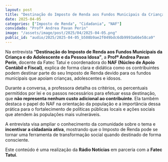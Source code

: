 ```yaml
---
layout: post
title: "Destinação do Imposto de Renda aos Fundos Municipais da Criança e do Adolescente e da Pessoa Idosa"
date: 2025-04-05
categories: ["Imposto de Renda", "Cidadania", "NAF"]
convidado: "Profª Andrea Pavan Perin"
image: "/assets/image/post/2025/04/2025-04-05.png"
public_id: "audio/2025/2025-04-05_b508b9ae2f049bdc6db9993a66e58ca9"
---
```


Na entrevista **“Destinação do Imposto de Renda aos Fundos Municipais da Criança e do Adolescente e da Pessoa Idosa”**, a **Profª Andrea Pavan Perin**, docente da Fatec Tatuí e coordenadora do **NAF (Núcleo de Apoio Contábil e Fiscal)**, explica de forma clara e didática como os contribuintes podem destinar parte do seu Imposto de Renda devido para os fundos municipais que apoiam crianças, adolescentes e idosos.  

Durante a conversa, a professora detalha os critérios, os percentuais permitidos por lei e os passos necessários para efetuar essa destinação, que **não representa nenhum custo adicional ao contribuinte**. Ela também destaca o papel do NAF na orientação da população e a importância dessa prática para o fortalecimento de políticas públicas locais e ações sociais que atendem às populações mais vulneráveis.  

A entrevista visa ampliar o conhecimento da comunidade sobre o tema e **incentivar a cidadania ativa**, mostrando que o Imposto de Renda pode se tornar uma ferramenta de transformação social quando destinado de forma consciente.  

Este conteúdo é uma realização da **Rádio Notícias** em parceria com a **Fatec Tatuí**.
